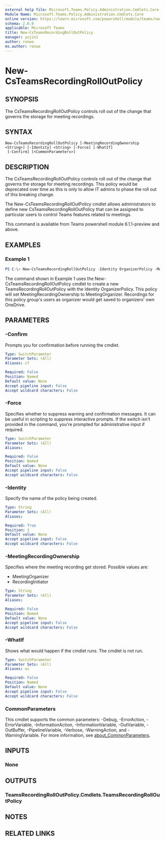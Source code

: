 ```yaml
---
external help file: Microsoft.Teams.Policy.Administration.Cmdlets.Core.dll-Help.xml
Module Name: Microsoft.Teams.Policy.Administration.Cmdlets.Core
online version: https://learn.microsoft.com/powershell/module/teams/new-csteamsrecordingrolloutpolicy
schema: 2.0.0
applicable: Microsoft Teams
title: New-CsTeamsRecordingRollOutPolicy
manager: yujin1
author: ronwa
ms.author: ronwa
---
```


# New-CsTeamsRecordingRollOutPolicy

## SYNOPSIS

The CsTeamsRecordingRollOutPolicy controls roll out of the change that governs the storage for meeting recordings.

## SYNTAX

```
New-CsTeamsRecordingRollOutPolicy [-MeetingRecordingOwnership <String>] [-Identity] <String> [-Force] [-WhatIf]
 [-Confirm] [<CommonParameters>]
```

## DESCRIPTION

The CsTeamsRecordingRollOutPolicy controls roll out of the change that governs the storage for meeting recordings. This policy would be deprecated over time as this is only to allow IT admins to phase the roll out of this breaking change.

The New-CsTeamsRecordingRollOutPolicy cmdlet allows administrators to define new CsTeamsRecordingRollOutPolicy that can be assigned to particular users to control Teams features related to meetings.

This command is available from Teams powershell module 6.1.1-preview and above.

## EXAMPLES

### Example 1
```powershell
PS C:\> New-CsTeamsRecordingRollOutPolicy -Identity OrganizerPolicy -MeetingRecordingOwnership MeetingOrganizer
```

The command shown in Example 1 uses the New-CsTeamsRecordingRollOutPolicy cmdlet to create a new TeamsRecordingRollOutPolicy with the Identity OrganizerPolicy.
This policy will set MeetingRecordingOwnership to MeetingOrganizer. Recordings for this policy group's users as organizer would get saved to organizers' own OneDrive.

## PARAMETERS

### -Confirm
Prompts you for confirmation before running the cmdlet.

```yaml
Type: SwitchParameter
Parameter Sets: (All)
Aliases: cf

Required: False
Position: Named
Default value: None
Accept pipeline input: False
Accept wildcard characters: False
```

### -Force
Specifies whether to suppress warning and confirmation messages. It can be useful in scripting to suppress interactive prompts. If the switch isn't provided in the command, you're prompted for administrative input if required.

```yaml
Type: SwitchParameter
Parameter Sets: (All)
Aliases:

Required: False
Position: Named
Default value: None
Accept pipeline input: False
Accept wildcard characters: False
```

### -Identity
Specify the name of the policy being created.

```yaml
Type: String
Parameter Sets: (All)
Aliases:

Required: True
Position: 1
Default value: None
Accept pipeline input: False
Accept wildcard characters: False
```

### -MeetingRecordingOwnership
Specifies where the meeting recording get stored. Possible values are:
- MeetingOrganizer
- RecordingInitiator

```yaml
Type: String
Parameter Sets: (All)
Aliases:

Required: False
Position: Named
Default value: None
Accept pipeline input: False
Accept wildcard characters: False
```

### -WhatIf
Shows what would happen if the cmdlet runs.
The cmdlet is not run.

```yaml
Type: SwitchParameter
Parameter Sets: (All)
Aliases: wi

Required: False
Position: Named
Default value: None
Accept pipeline input: False
Accept wildcard characters: False
```

### CommonParameters
This cmdlet supports the common parameters: -Debug, -ErrorAction, -ErrorVariable, -InformationAction, -InformationVariable, -OutVariable, -OutBuffer, -PipelineVariable, -Verbose, -WarningAction, and -WarningVariable. For more information, see [about_CommonParameters](http://go.microsoft.com/fwlink/?LinkID=113216).

## INPUTS

### None

## OUTPUTS

### TeamsRecordingRollOutPolicy.Cmdlets.TeamsRecordingRollOutPolicy

## NOTES

## RELATED LINKS

